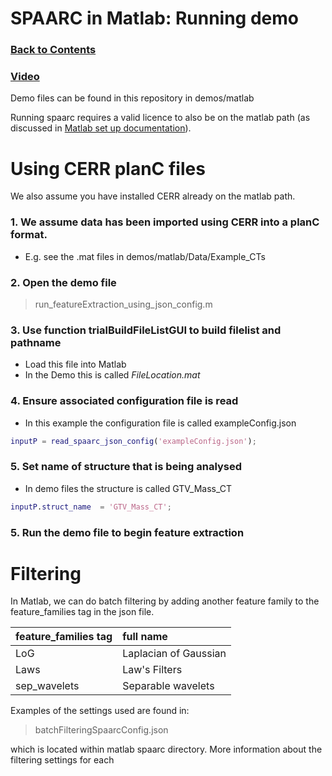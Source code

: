 # SPAARC in Matlab: Running demo

### [Back to Contents](README.md)

### [Video](videos/2_c_Running_radiomics_analysis_in_MATLAB.mp4)


Demo files can be found in this repository in demos/matlab 

Running spaarc requires a valid licence to also be on the matlab path 
(as discussed in [Matlab set up documentation](1_b_SPAARC_MATLAB_installation_and_setup.md)).

# Using CERR planC files

We also assume you have installed CERR already on the matlab path. 

### 1. We assume data has been imported using CERR into a planC format. 
- E.g. see the .mat files in demos/matlab/Data/Example_CTs

### 2. Open the demo file 
> run_featureExtraction_using_json_config.m

### 3. Use function trialBuildFileListGUI to build filelist and pathname 
- Load this file into Matlab
- In the Demo this is called _FileLocation.mat_

### 4. Ensure associated configuration file is read
- In this example the configuration file is called exampleConfig.json
```matlab
inputP = read_spaarc_json_config('exampleConfig.json');
```

### 5. Set name of structure that is being analysed
- In demo files the structure is called GTV_Mass_CT

```matlab
inputP.struct_name  = 'GTV_Mass_CT';
```

### 5. Run the demo file to begin feature extraction

# Filtering 

In Matlab, we can do batch filtering by adding another feature family to the feature_families tag in the 
json file. 

| feature_families tag  | full name             |
|:----------------------|:----------------------|
| LoG                   | Laplacian of Gaussian |
| Laws                  | Law's Filters         |
 | sep_wavelets          | Separable wavelets    | 


Examples of the settings used are found in:

> batchFilteringSpaarcConfig.json
 

which is located within matlab spaarc directory. More information about the filtering settings for each 
